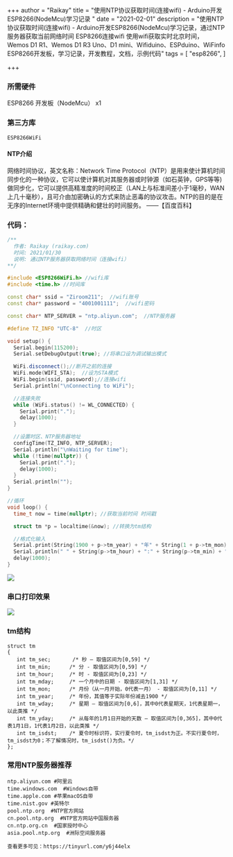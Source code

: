 +++
author = "Raikay"
title = "使用NTP协议获取时间(连接wifi) - Arduino开发ESP8266(NodeMcu)学习记录 "
date = "2021-02-01"
description = "使用NTP协议获取时间(连接wifi) - Arduino开发ESP8266(NodeMcu)学习记录，通过NTP服务器获取当前网络时间 ESP8266连接wifi 使用wifi获取实时北京时间， Wemos D1 R1、Wemos D1 R3 Uno、D1 mini、Wifiduino、ESPduino、WiFinfo ESP8266开发板，学习记录，开发教程，文档，示例代码"
tags = [
    "esp8266",
]

+++
### 所需硬件
ESP8266 开发板（NodeMcu） x1
### 第三方库
```
ESP8266WiFi
```
#### NTP介绍
网络时间协议，英文名称：Network Time Protocol（NTP）是用来使计算机时间同步化的一种协议，它可以使计算机对其服务器或时钟源（如石英钟，GPS等等)做同步化，它可以提供高精准度的时间校正（LAN上与标准间差小于1毫秒，WAN上几十毫秒），且可介由加密确认的方式来防止恶毒的协议攻击。NTP的目的是在无序的Internet环境中提供精确和健壮的时间服务。 ——【百度百科】

### 代码：
```c++
/**
  作者: Raikay (raikay.com)
  时间: 2021/01/30
  说明: 通过NTP服务器获取网络时间（连接wifi）
**/

#include <ESP8266WiFi.h> //wifi库
#include <time.h> //时间库

const char* ssid = "Ziroom211";  //wifi账号
const char* password = "4001001111";  //wifi密码

const char* NTP_SERVER = "ntp.aliyun.com";  //NTP服务器

#define TZ_INFO "UTC-8"  //时区

void setup() {
  Serial.begin(115200);
  Serial.setDebugOutput(true); //将串口设为调试输出模式

  WiFi.disconnect();//断开之前的连接
  WiFi.mode(WIFI_STA);  //设为STA模式
  WiFi.begin(ssid, password);//连接wifi
  Serial.println("\nConnecting to WiFi");

  //连接失败
  while (WiFi.status() != WL_CONNECTED) {
    Serial.print(".");
    delay(1000);
  }

  //设置时区、NTP服务器地址
  configTime(TZ_INFO, NTP_SERVER);
  Serial.println("\nWaiting for time");
  while (!time(nullptr)) {
    Serial.print(".");
    delay(1000);
  }
  Serial.println("");
}

//循环
void loop() {
  time_t now = time(nullptr); //获取当前时间 时间戳

  struct tm *p = localtime(&now); //转换为tm结构

  //格式化输入
  Serial.print(String(1900 + p->tm_year) + "年" + String(1 + p->tm_mon) + "月" + String(p->tm_mday) + "日");
  Serial.println(" " + String(p->tm_hour) + ":" + String(p->tm_min) + ":" + String(p->tm_sec));
  delay(1000);
}
```
![](http://blogimg.raikay.com/330639400012746752.png)


### 串口打印效果
![](http://blogimg.raikay.com/330639418958417920.png)

### tm结构

```
struct tm
{ 
   int tm_sec;       /* 秒 – 取值区间为[0,59] */
   int tm_min;      /* 分 - 取值区间为[0,59] */
   int tm_hour;     /* 时 - 取值区间为[0,23] */
   int tm_mday;     /* 一个月中的日期 - 取值区间为[1,31] */
   int tm_mon;      /* 月份（从一月开始，0代表一月） - 取值区间为[0,11] */
   int tm_year;     /* 年份，其值等于实际年份减去1900 */
   int tm_wday;     /* 星期 – 取值区间为[0,6]，其中0代表星期天，1代表星期一，以此类推 */
   int tm_yday;     /* 从每年的1月1日开始的天数 – 取值区间为[0,365]，其中0代表1月1日，1代表1月2日，以此类推 */
   int tm_isdst;    /* 夏令时标识符，实行夏令时，tm_isdst为正。不实行夏令时，tm_isdst为0；不了解情况时，tm_isdst()为负。*/
};
```

### 常用NTP服务器推荐

```
ntp.aliyun.com #阿里云
time.windows.com  #Windows自带
time.apple.com #苹果macOS自带
time.nist.gov #英特尔
pool.ntp.org  #NTP官方网站
cn.pool.ntp.org  #NTP官方网站中国服务器
cn.ntp.org.cn  #国家授时中心
asia.pool.ntp.org  #洲际空间服务器

查看更多可见：https://tinyurl.com/y6j44elx
```